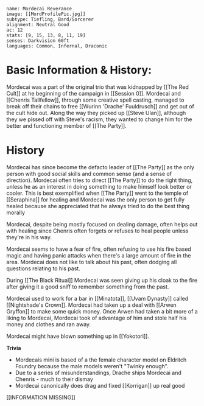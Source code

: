 
```statblock
name: Mordecai Reverance
image: [[MordProfilePic.jpg]]
subtype: Tiefling, Bard/Sorcerer
alignment: Neutral Good 
ac: 12
stats: [9, 15, 13, 8, 11, 19]
senses: Darkvision 60ft
languages: Common, Infernal, Draconic 

```

# Basic Information & History:
Mordecai was a part of the original trio that was kidnapped by [[The Red Cult]] at he beginning of the campaign in [[Session 0]]. Mordecai and [[Chenris Tallfellow]], through some creative spell casting, managed to break off their chains to free [[Wurinn 'Drache' Fuuldrusch]] and get out of the cult hide out. Along the way they picked up [[Steve Ulan]], although they we pissed off with Steve's racism, they wanted to change him for the better and functioning member of [[The Party]]. 

# History

Mordecai has since become the defacto leader of [[The Party]] as the only person with good social skills and common sense (and a sense of direction). Mordecai often tries to direct [[The Party]] to do the right thing, unless he as an interest in doing something to make himself look better or cooler. This is best exemplified when [[The Party]] went to the temple of [[Seraphina]] for healing and Mordecai was the only person to get fully healed because she appreciated that he always tried to do the best thing morally

Mordecai, despite being mostly focused on dealing damage, often helps out with healing since Chenris often forgets or refuses to heal people unless they're in his way. 

Mordecai seems to have a fear of fire, often refusing to use his fire based magic and having panic attacks when there's a large amount of fire in the area. Mordecai does not like to talk about his past, often dodging all questions relating to his past. 

During [[The Black Ritual]] Mordecai was seen giving up his cloak to the fire after giving it a good sniff to remember something from the past. 

Mordecai used to work for a bar in [[Minatota]], [[Uvam Dynasty]] called [[Nightshade's Crown]]. Mordecai had taken up a deal with [[Arwen Gryffon]] to make some quick money. Once Arwen had taken a bit more of a liking to Mordecai, Mordecai took of advantage of him and stole half his money and clothes and ran away.

Mordecai might have blown something up in [[Yokotori]].

**Trivia**
- Mordecais mini is based of a the female character model on Eldritch Foundry because the male models weren't "Twinky enough".
- Due to a series of misunderstandings, Drache ships Mordecai and Chenris - much to their dismay 
- Mordecai canonically does drag and fixed [[Korrigan]] up real good

[[INFORMATION MISSING]]